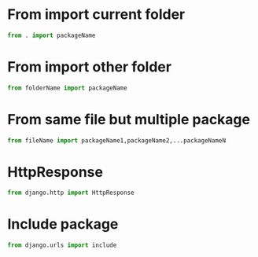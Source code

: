 # From import current folder
```py
from . import packageName
```
# From import other folder
```py
from folderName import packageName
```
# From same file but multiple package
```py
from fileName import packageName1,packageName2,...packageNameN
``` 
# HttpResponse
```python
from django.http import HttpResponse
```
# Include package
```py
from django.urls import include
```
